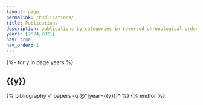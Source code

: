```yaml
---
layout: page
permalink: /Publications/
title: Publications
description: publications by categories in reversed chronological order. generated by jekyll-scholar.
years: [2024,2021]
nav: true
nav_order: 1
---
```

<!-- _pages/publications.md -->
<div class="publications">

{%- for y in page.years %}
  <h2 class="year">{{y}}</h2>
  {% bibliography -f papers -q @*[year={{y}}]* %}
{% endfor %}

</div>
